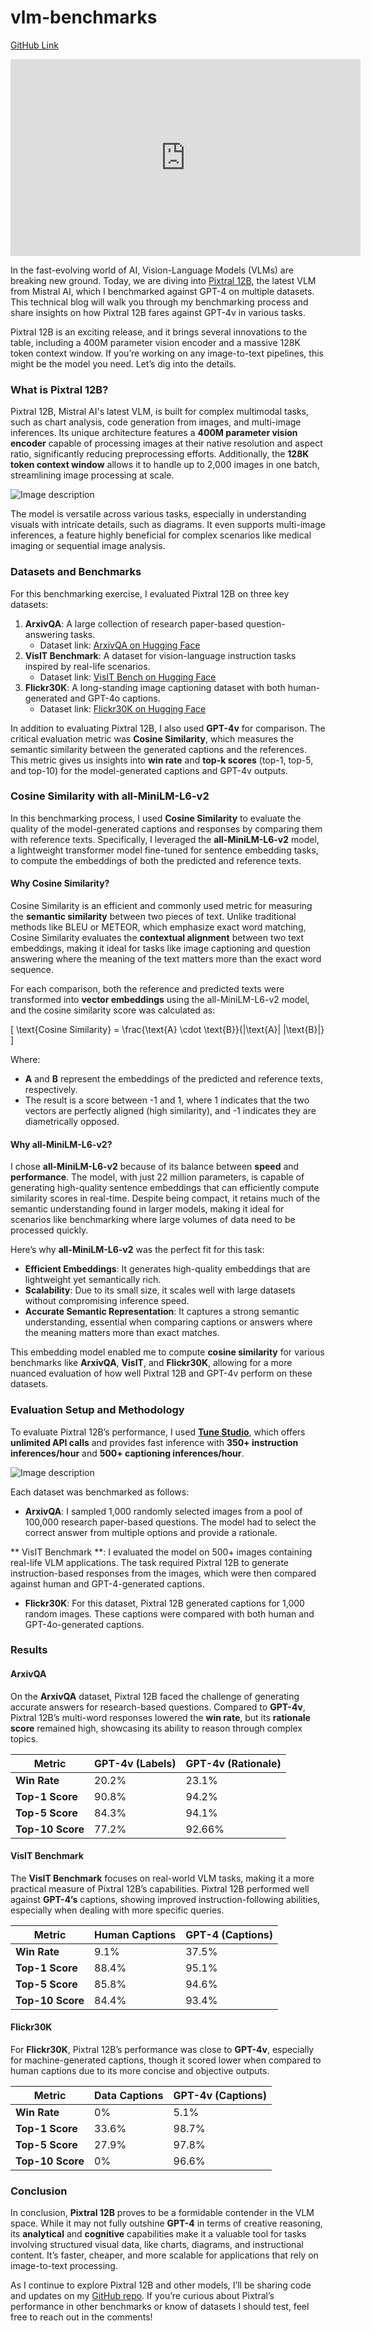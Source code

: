 # vlm-benchmarks
[GitHub Link](https://github.com/aryankargwal/vlm-benchmarks)

<iframe width="560" height="315" src="https://www.youtube.com/embed/MwryGctpWrM?si=CQc8zaJZ7H2QYbsd" title="YouTube video player" frameborder="0" allow="accelerometer; autoplay; clipboard-write; encrypted-media; gyroscope; picture-in-picture; web-share" referrerpolicy="strict-origin-when-cross-origin" allowfullscreen></iframe>

In the fast-evolving world of AI, Vision-Language Models (VLMs) are breaking new ground. Today, we are diving into [Pixtral 12B](https://mistral.ai/news/pixtral-12b/), the latest VLM from Mistral AI, which I benchmarked against GPT-4 on multiple datasets. This technical blog will walk you through my benchmarking process and share insights on how Pixtral 12B fares against GPT-4v in various tasks.

Pixtral 12B is an exciting release, and it brings several innovations to the table, including a 400M parameter vision encoder and a massive 128K token context window. If you’re working on any image-to-text pipelines, this might be the model you need. Let’s dig into the details.

### What is Pixtral 12B?

Pixtral 12B, Mistral AI's latest VLM, is built for complex multimodal tasks, such as chart analysis, code generation from images, and multi-image inferences. Its unique architecture features a **400M parameter vision encoder** capable of processing images at their native resolution and aspect ratio, significantly reducing preprocessing efforts. Additionally, the **128K token context window** allows it to handle up to 2,000 images in one batch, streamlining image processing at scale.


![Image description](https://dev-to-uploads.s3.amazonaws.com/uploads/articles/cu3nts1m9o8rpophyh4k.png)

The model is versatile across various tasks, especially in understanding visuals with intricate details, such as diagrams. It even supports multi-image inferences, a feature highly beneficial for complex scenarios like medical imaging or sequential image analysis.

### Datasets and Benchmarks

For this benchmarking exercise, I evaluated Pixtral 12B on three key datasets:

1. **ArxivQA**: A large collection of research paper-based question-answering tasks.
   - Dataset link: [ArxivQA on Hugging Face](https://huggingface.co/datasets/MMInstruction/ArxivQA?row=0)
2. **VisIT Benchmark**: A dataset for vision-language instruction tasks inspired by real-life scenarios.
   - Dataset link: [VisIT Bench on Hugging Face](https://huggingface.co/datasets/mlfoundations/VisIT-Bench?row=0)
3. **Flickr30K**: A long-standing image captioning dataset with both human-generated and GPT-4o captions.
   - Dataset link: [Flickr30K on Hugging Face](https://huggingface.co/datasets/mlfoundations/VisIT-Bench?row=0)

In addition to evaluating Pixtral 12B, I also used **GPT-4v** for comparison. The critical evaluation metric was **Cosine Similarity**, which measures the semantic similarity between the generated captions and the references. This metric gives us insights into **win rate** and **top-k scores** (top-1, top-5, and top-10) for the model-generated captions and GPT-4v outputs.

### Cosine Similarity with all-MiniLM-L6-v2

In this benchmarking process, I used **Cosine Similarity** to evaluate the quality of the model-generated captions and responses by comparing them with reference texts. Specifically, I leveraged the **all-MiniLM-L6-v2** model, a lightweight transformer model fine-tuned for sentence embedding tasks, to compute the embeddings of both the predicted and reference texts.

#### Why Cosine Similarity?
Cosine Similarity is an efficient and commonly used metric for measuring the **semantic similarity** between two pieces of text. Unlike traditional methods like BLEU or METEOR, which emphasize exact word matching, Cosine Similarity evaluates the **contextual alignment** between two text embeddings, making it ideal for tasks like image captioning and question answering where the meaning of the text matters more than the exact word sequence.

For each comparison, both the reference and predicted texts were transformed into **vector embeddings** using the all-MiniLM-L6-v2 model, and the cosine similarity score was calculated as:

\[
\text{Cosine Similarity} = \frac{\text{A} \cdot \text{B}}{\|\text{A}\| \|\text{B}\|}
\]

Where:
- **A** and **B** represent the embeddings of the predicted and reference texts, respectively.
- The result is a score between -1 and 1, where 1 indicates that the two vectors are perfectly aligned (high similarity), and -1 indicates they are diametrically opposed.

#### Why all-MiniLM-L6-v2?

I chose **all-MiniLM-L6-v2** because of its balance between **speed** and **performance**. The model, with just 22 million parameters, is capable of generating high-quality sentence embeddings that can efficiently compute similarity scores in real-time. Despite being compact, it retains much of the semantic understanding found in larger models, making it ideal for scenarios like benchmarking where large volumes of data need to be processed quickly.

Here’s why **all-MiniLM-L6-v2** was the perfect fit for this task:
- **Efficient Embeddings**: It generates high-quality embeddings that are lightweight yet semantically rich.
- **Scalability**: Due to its small size, it scales well with large datasets without compromising inference speed.
- **Accurate Semantic Representation**: It captures a strong semantic understanding, essential when comparing captions or answers where the meaning matters more than exact matches.

This embedding model enabled me to compute **cosine similarity** for various benchmarks like **ArxivQA**, **VisIT**, and **Flickr30K**, allowing for a more nuanced evaluation of how well Pixtral 12B and GPT-4v perform on these datasets.

### Evaluation Setup and Methodology

To evaluate Pixtral 12B’s performance, I used [**Tune Studio**](https://studio.tune.app/playground), which offers **unlimited API calls** and provides fast inference with **350+ instruction inferences/hour** and **500+ captioning inferences/hour**.


![Image description](https://dev-to-uploads.s3.amazonaws.com/uploads/articles/o05xbnfir2rzxbuesvtt.png)

Each dataset was benchmarked as follows:

- **ArxivQA**: I sampled 1,000 randomly selected images from a pool of 100,000 research paper-based questions. The model had to select the correct answer from multiple options and provide a rationale.
  
** VisIT Benchmark **: I evaluated the model on 500+ images containing real-life VLM applications. The task required Pixtral 12B to generate instruction-based responses from the images, which were then compared against human and GPT-4-generated captions.

- **Flickr30K**: For this dataset, Pixtral 12B generated captions for 1,000 random images. These captions were compared with both human and GPT-4o-generated captions.

### Results

#### ArxivQA
On the **ArxivQA** dataset, Pixtral 12B faced the challenge of generating accurate answers for research-based questions. Compared to **GPT-4v**, Pixtral 12B’s multi-word responses lowered the **win rate**, but its **rationale score** remained high, showcasing its ability to reason through complex topics.

| Metric          | GPT-4v (Labels)  | GPT-4v (Rationale)     |
|-----------------|------------------|------------------------|
| **Win Rate**    | 20.2%            | 23.1%                  |
| **Top-1 Score** | 90.8%            | 94.2%                  |
| **Top-5 Score** | 84.3%            | 94.1%                  |
| **Top-10 Score**| 77.2%            | 92.66%                 |

#### VisIT Benchmark
The **VisIT Benchmark** focuses on real-world VLM tasks, making it a more practical measure of Pixtral 12B’s capabilities. Pixtral 12B performed well against **GPT-4’s** captions, showing improved instruction-following abilities, especially when dealing with more specific queries.

| Metric          | Human Captions    | GPT-4 (Captions)       |
|-----------------|-------------------|------------------------|
| **Win Rate**    | 9.1%              | 37.5%                  |
| **Top-1 Score** | 88.4%             | 95.1%                  |
| **Top-5 Score** | 85.8%             | 94.6%                  |
| **Top-10 Score**| 84.4%             | 93.4%                  |

#### Flickr30K
For **Flickr30K**, Pixtral 12B’s performance was close to **GPT-4v**, especially for machine-generated captions, though it scored lower when compared to human captions due to its more concise and objective outputs.

| Metric          | Data Captions     | GPT-4v (Captions)      |
|-----------------|-------------------|------------------------|
| **Win Rate**    | 0%                | 5.1%                   |
| **Top-1 Score** | 33.6%             | 98.7%                  |
| **Top-5 Score** | 27.9%             | 97.8%                  |
| **Top-10 Score**| 0%                | 96.6%                  |

### Conclusion
In conclusion, **Pixtral 12B** proves to be a formidable contender in the VLM space. While it may not fully outshine **GPT-4** in terms of creative reasoning, its **analytical** and **cognitive** capabilities make it a valuable tool for tasks involving structured visual data, like charts, diagrams, and instructional content. It’s faster, cheaper, and more scalable for applications that rely on image-to-text processing.

As I continue to explore Pixtral 12B and other models, I’ll be sharing code and updates on my [GitHub repo](https://github.com/aryankargwal/vlm-benchmarks). If you’re curious about Pixtral’s performance in other benchmarks or know of datasets I should test, feel free to reach out in the comments!
